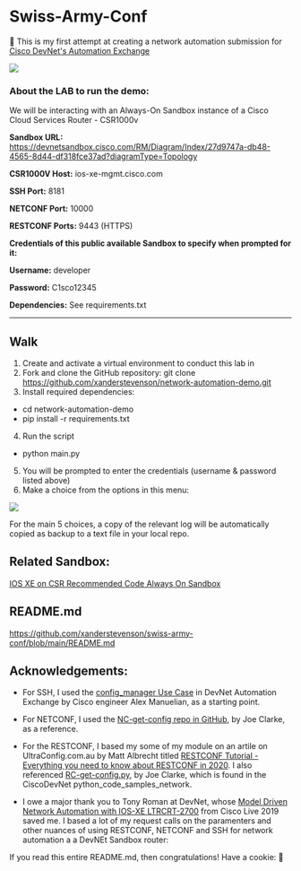 # Swiss-Army-Conf
:floppy_disk:
This is my first attempt at creating a network automation submission for [Cisco DevNet's Automation Exchange](https://developer.cisco.com/network-automation/)

<img src="https://github.com/xanderstevenson/swiss-army-conf/blob/main/what-why.PNG">

### **About the LAB to run the demo:**
We will be interacting with an Always-On Sandbox instance of a Cisco Cloud Services Router - CSR1000v

**Sandbox URL:** https://devnetsandbox.cisco.com/RM/Diagram/Index/27d9747a-db48-4565-8d44-df318fce37ad?diagramType=Topology

**CSR1000V Host:** ios-xe-mgmt.cisco.com

**SSH Port:** 8181

**NETCONF Port:** 10000

**RESTCONF Ports:** 9443 (HTTPS)

**Credentials of this public available Sandbox to specify when prompted for it:**

**Username:** developer

**Password:** C1sco12345

**Dependencies:** See requirements.txt 

------------------------------------------

## Walk

1. Create and activate a virtual environment to conduct this lab in
2. Fork and clone the GitHub repository: 
git clone https://github.com/xanderstevenson/network-automation-demo.git
3. Install required dependencies:
- cd network-automation-demo
- pip install -r requirements.txt
4. Run the script
- python main.py
5. You will be prompted to enter the credentials (username & password listed above)
6. Make a choice from the options in this menu: <br>

<img src="https://github.com/xanderstevenson/swiss-army-conf/blob/main/swiss-army-conf-menu.PNG">

For the main 5 choices, a copy of the relevant log will be automatically copied as backup to a text file in your local repo.

## Related Sandbox: 
[IOS XE on CSR Recommended Code Always On Sandbox](https://devnetsandbox.cisco.com/RM/Diagram/Index/27d9747a-db48-4565-8d44-df318fce37ad?diagramType=Topology)

## README.md
https://github.com/xanderstevenson/swiss-army-conf/blob/main/README.md 

**Acknowledgements**:
------------------------------------------

- For SSH, I used the [config_manager Use Case](https://developer.cisco.com/network-automation/detail/fba0ebc1-40c1-11eb-915c-36b321b824da/) in DevNet Automation Exchange by Cisco engineer Alex Manuelian, as a starting point. 

- For NETCONF, I used the [NC-get-config repo in GitHub](https://github.com/CiscoDevNet/python_code_samples_network/tree/master/NC-get-config), by Joe Clarke, as a reference.

- For the RESTCONF, I based my some of my module on an artile on UltraConfig.com.au by Matt Albrecht titled [RESTCONF Tutorial - Everything you need to know about RESTCONF in 2020](https://ultraconfig.com.au/blog/restconf-tutorial-everything-you-need-to-know-about-restconf-in-2020/). I also referenced [RC-get-config.py](https://github.com/CiscoDevNet/python_code_samples_network/blob/master/RC-get-config/RC-get-config.py), by Joe Clarke, which is found in the CiscoDevNet python_code_samples_network.

- I owe a major thank you to Tony Roman at DevNet, whose [Model Driven Network
Automation with IOS-XE LTRCRT-2700](https://www.ciscolive.com/c/dam/r/ciscolive/us/docs/2019/pdf/5eU6DfQV/LTRCRT-2700-LG.pdf) from Cisco Live 2019 saved me. I based a lot of my request calls on the paramenters and other nuances of using RESTCONF, NETCONF and SSH for network automation a a DevNEt Sandbox router:

If you read this entire README.md, then congratulations! Have a cookie: :cookie:
